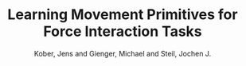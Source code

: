 ---
collection: conference
permalink: /publications/Kober2015ICRA
pubtype: conference 
title: "Learning Movement Primitives for Force Interaction Tasks" 
author: "Kober, Jens and Gienger, Michael and Steil, Jochen J." 
year: 2015
avenue: IEEE International Conference on Robotics and Automation (ICRA) 
url:  
pages: 3192--3199 
code:  
video: https://youtu.be/t_ZoiKcEM0M 
abstract: 
---